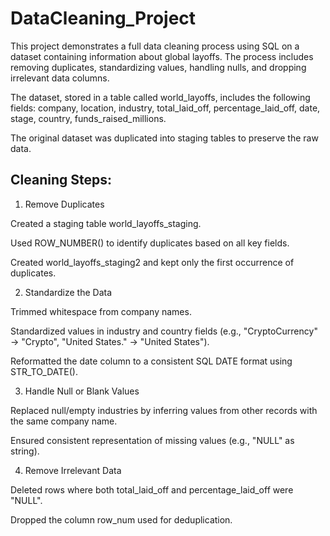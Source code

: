 # DataCleaning_Project

This project demonstrates a full data cleaning process using SQL on a dataset containing information about global layoffs. The process includes removing duplicates, standardizing values, handling nulls, and dropping irrelevant data columns.

The dataset, stored in a table called world_layoffs, includes the following fields:
company,
location,
industry,
total_laid_off,
percentage_laid_off,
date,
stage,
country,
funds_raised_millions.


The original dataset was duplicated into staging tables to preserve the raw data.

## Cleaning Steps:
1. Remove Duplicates

Created a staging table world_layoffs_staging.

Used ROW_NUMBER() to identify duplicates based on all key fields.

Created world_layoffs_staging2 and kept only the first occurrence of duplicates.

2. Standardize the Data

Trimmed whitespace from company names.

Standardized values in industry and country fields (e.g., "CryptoCurrency" → "Crypto", "United States." → "United States").

Reformatted the date column to a consistent SQL DATE format using STR_TO_DATE().

3. Handle Null or Blank Values

Replaced null/empty industries by inferring values from other records with the same company name.

Ensured consistent representation of missing values (e.g., "NULL" as string).

4. Remove Irrelevant Data

Deleted rows where both total_laid_off and percentage_laid_off were "NULL".

Dropped the column row_num used for deduplication.
